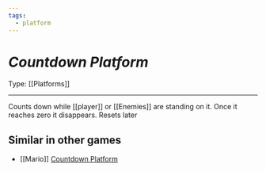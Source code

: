 ```yaml
---
tags:
  - platform
---
```

# _Countdown Platform_

Type: [[Platforms]]

----


Counts down while [[player]] or [[Enemies]] are standing on it. Once it reaches zero it disappears. Resets later


## Similar in other games

* [[Mario]] [Countdown Platform](https://www.mariowiki.com/Countdown_Platform)